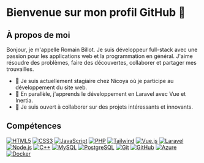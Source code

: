 # Bienvenue sur mon profil GitHub 👋

## À propos de moi

Bonjour, je m'appelle Romain Billot. Je suis développeur full-stack avec une passion pour les applications web et la programmation en général. J'aime résoudre des problèmes, faire des découvertes, collaborer et partager mes trouvailles.

- 🚀 Je suis actuellement stagiaire chez Nicoya où je participe au développement du site web.
- 🧠 En parallèle, j'apprends le développement en Laravel avec Vue et Inertia.
- 🤝 Je suis ouvert à collaborer sur des projets intéressants et innovants.

## Compétences

[![HTML5](https://img.shields.io/badge/-HTML5-E34F26?style=for-the-badge&logo=html5&logoColor=white)](https://html.spec.whatwg.org/)
[![CSS3](https://img.shields.io/badge/-CSS3-1572B6?style=for-the-badge&logo=css3&logoColor=white)](https://www.w3.org/Style/CSS/)
[![JavaScript](https://img.shields.io/badge/-JavaScript-F7DF1E?style=for-the-badge&logo=javascript&logoColor=black)](https://developer.mozilla.org/en-US/docs/Web/JavaScript)
[![PHP](https://img.shields.io/badge/-PHP-777BB4?style=for-the-badge&logo=php&logoColor=white)](https://www.php.net)
[![Tailwind](https://img.shields.io/badge/-Tailwind-38B2AC?style=for-the-badge&logo=tailwind-css&logoColor=white)](https://tailwindcss.com)
[![Vue.js](https://img.shields.io/badge/-Vue.js-4FC08D?style=for-the-badge&logo=vue.js&logoColor=white)](https://vuejs.org)
[![Laravel](https://img.shields.io/badge/-Laravel-FF2D20?style=for-the-badge&logo=laravel&logoColor=white)](https://laravel.com)
[![Node.js](https://img.shields.io/badge/-Node.js-339933?style=for-the-badge&logo=node.js&logoColor=white)](https://nodejs.org)
[![C++](https://img.shields.io/badge/-C++-00599C?style=for-the-badge&logo=c%2B%2B&logoColor=white)](https://isocpp.org)
[![MySQL](https://img.shields.io/badge/-MySQL-4479A1?style=for-the-badge&logo=mysql&logoColor=white)](https://www.mysql.com)
[![PostgreSQL](https://img.shields.io/badge/-PostgreSQL-336791?style=for-the-badge&logo=postgresql&logoColor=white)](https://www.postgresql.org)
[![Git](https://img.shields.io/badge/-Git-F05032?style=for-the-badge&logo=git&logoColor=white)](https://git-scm.com)
[![GitHub](https://img.shields.io/badge/-GitHub-181717?style=for-the-badge&logo=github&logoColor=white)](https://github.com)
[![Azure](https://img.shields.io/badge/-Azure-0089D6?style=for-the-badge&logo=microsoft-azure&logoColor=white)](https://azure.microsoft.com)
[![Docker](https://img.shields.io/badge/-Docker-2496ED?style=for-the-badge&logo=docker&logoColor=white)](https://www.docker.com)
